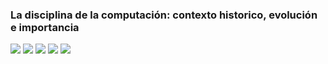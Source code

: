 ### La disciplina de la computación: contexto historico, evolución e importancia
<img src="imágenes/T1.2 H1.jpeg">
<img src="imágenes/T1.2 H2.jpeg">
<img src="imágenes/T1.2 H3.jpeg">
<img src="imágenes/T1.2 H4.jpeg">
<img src="imágenes/T1.2 H5.jpeg">
